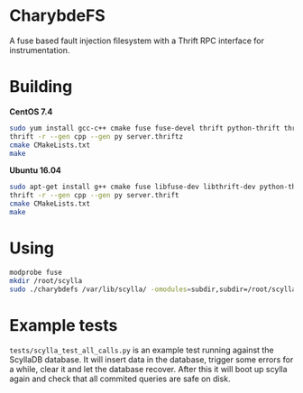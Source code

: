 
CharybdeFS
==========

A fuse based fault injection filesystem
with a Thrift RPC interface for instrumentation.

Building
========
**CentOS 7.4**

```sh
sudo yum install gcc-c++ cmake fuse fuse-devel thrift python-thrift thrift-devel
thrift -r --gen cpp --gen py server.thriftz
cmake CMakeLists.txt
make
```
**Ubuntu 16.04**

```sh
sudo apt-get install g++ cmake fuse libfuse-dev libthrift-dev python-thrift
thrift -r --gen cpp --gen py server.thrift
cmake CMakeLists.txt
make
```

Using
=====

```sh
modprobe fuse
mkdir /root/scylla
sudo ./charybdefs /var/lib/scylla/ -omodules=subdir,subdir=/root/scylla
```

Example tests
=============

`tests/scylla_test_all_calls.py` is an example test running against the
ScyllaDB database. It will insert data in the database, trigger some
errors for a while, clear it and let the database recover.
After this it will boot up scylla again and check that all commited
queries are safe on disk.

